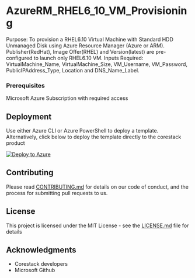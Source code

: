 
# AzureRM_RHEL6_10_VM_Provisioning

Purpose: To provision a RHEL6.10 Virtual Machine with Standard HDD Unmanaged Disk using Azure Resource Manager (Azure or ARM). Publisher(RedHat), Image Offer(RHEL) and Version(latest) are pre-configured to launch only RHEL6.10 VM. Inputs Required: VirtualMachine_Name, VirtualMachine_Size, VM_Username, VM_Password, PublicIPAddress_Type, Location and DNS_Name_Label.

### Prerequisites

Microsoft Azure Subscription with required access

## Deployment

Use either Azure CLI or Azure PowerShell to deploy a template. Alternatively, click below to deploy the template directly to the corestack product 

[![Deploy to Azure](https://docs.corestack.io/wp-content/uploads/2019/09/deploy-to-corestack.svg)](http://qa.corestack.io/heatstack/templates?repositories=github&external_redirect=true&name=AzureRM_RHEL6_10_VM_Provisioning&url=https://raw.githubusercontent.com/corestacklabs/Templates/master/arm/AzureRM_RHEL6_10_VM_Provisioning/AzureRM_RHEL6_10_VM_Provisioning_content.json&engine=arm&type[0]=Cloud&classification[0]=Provisioning&services[0]=Azure&scope=tenant#/mytemplates)

## Contributing

Please read [CONTRIBUTING.md](https://gist.github.com/karthick-kk/30e4fd3f279492b4f040d5cd569d21d0) for details on our code of conduct, and the process for submitting pull requests to us.

## License

This project is licensed under the MIT License - see the [LICENSE.md](LICENSE.md) file for details

## Acknowledgments

* Corestack developers
* Microsoft Github

